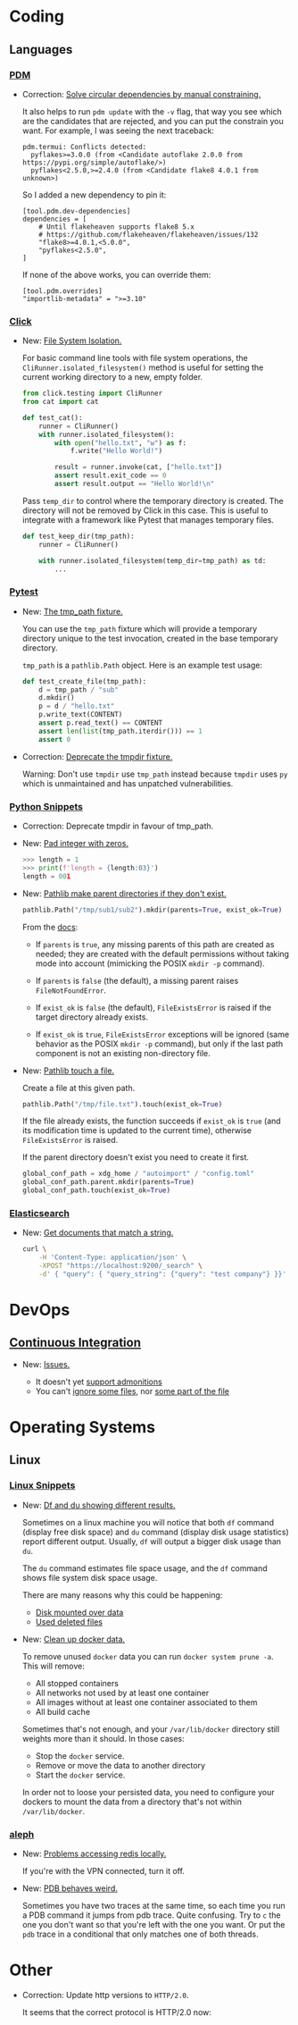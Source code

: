 # Coding

## Languages

### [PDM](pdm.md)

* Correction: [Solve circular dependencies by manual constraining.](pdm.md#solve-circular-dependencies)

    It also helps to run `pdm update` with the `-v` flag, that way you see which are
    the candidates that are rejected, and you can put the constrain you want. For
    example, I was seeing the next traceback:
    
    ```
    pdm.termui: Conflicts detected:
      pyflakes>=3.0.0 (from <Candidate autoflake 2.0.0 from https://pypi.org/simple/autoflake/>)
      pyflakes<2.5.0,>=2.4.0 (from <Candidate flake8 4.0.1 from unknown>)
    ```
    
    So I added a new dependency to pin it:
    
    ```
    [tool.pdm.dev-dependencies]
    dependencies = [
        # Until flakeheaven supports flake8 5.x
        # https://github.com/flakeheaven/flakeheaven/issues/132
        "flake8>=4.0.1,<5.0.0",
        "pyflakes<2.5.0",
    ]
    ```
    
    If none of the above works, you can override them:
    
    ```
    [tool.pdm.overrides]
    "importlib-metadata" = ">=3.10"
    ```
    

### [Click](click.md)

* New: [File System Isolation.](click.md#file-system-isolation)

    For basic command line tools with file system operations, the
    `CliRunner.isolated_filesystem()` method is useful for setting the current
    working directory to a new, empty folder.
    
    ```python
    from click.testing import CliRunner
    from cat import cat
    
    def test_cat():
        runner = CliRunner()
        with runner.isolated_filesystem():
            with open("hello.txt", "w") as f:
                f.write("Hello World!")
    
            result = runner.invoke(cat, ["hello.txt"])
            assert result.exit_code == 0
            assert result.output == "Hello World!\n"
    ```
    
    Pass `temp_dir` to control where the temporary directory is created. The
    directory will not be removed by Click in this case. This is useful to integrate
    with a framework like Pytest that manages temporary files.
    
    ```python
    def test_keep_dir(tmp_path):
        runner = CliRunner()
    
        with runner.isolated_filesystem(temp_dir=tmp_path) as td:
            ...
    ```

### [Pytest](pytest.md)

* New: [The tmp_path fixture.](pytest.md#the-tmp_path-fixture)

    You can use the `tmp_path` fixture which will provide a temporary directory
    unique to the test invocation, created in the base temporary directory.
    
    `tmp_path` is a `pathlib.Path` object. Here is an example test usage:
    
    ```python
    def test_create_file(tmp_path):
        d = tmp_path / "sub"
        d.mkdir()
        p = d / "hello.txt"
        p.write_text(CONTENT)
        assert p.read_text() == CONTENT
        assert len(list(tmp_path.iterdir())) == 1
        assert 0
    ```

* Correction: [Deprecate the tmpdir fixture.](pytest.md#the-tmpdir-fixture)

    Warning: Don't use `tmpdir` use `tmp_path` instead because `tmpdir` uses `py`
    which is unmaintained and has unpatched vulnerabilities.

### [Python Snippets](python_snippets.md)

* Correction: Deprecate tmpdir in favour of tmp_path.
* New: [Pad integer with zeros.](python_snippets.md#pad-integer-with-zeros)

    ```python
    >>> length = 1
    >>> print(f'length = {length:03}')
    length = 001
    ```

* New: [Pathlib make parent directories if they don't exist.](python_snippets.md#pathlib-make-parent-directories-if-they-don't-exist)

    ```python
    pathlib.Path("/tmp/sub1/sub2").mkdir(parents=True, exist_ok=True)
    ```
    
    From the
    [docs](https://docs.python.org/3/library/pathlib.html#pathlib.Path.mkdir):
    
    - If `parents` is `true`, any missing parents of this path are created as
      needed; they are created with the default permissions without taking mode into
      account (mimicking the POSIX `mkdir -p` command).
    
    - If `parents` is `false` (the default), a missing parent raises
      `FileNotFoundError`.
    
    - If `exist_ok` is `false` (the default), `FileExistsError` is raised if the
      target directory already exists.
    
    - If `exist_ok` is `true`, `FileExistsError` exceptions will be ignored (same
      behavior as the POSIX `mkdir -p` command), but only if the last path component
      is not an existing non-directory file.

* New: [Pathlib touch a file.](python_snippets.md#pathlib-touch-a-file)

    Create a file at this given path.
    
    ```python
    pathlib.Path("/tmp/file.txt").touch(exist_ok=True)
    ```
    
    If the file already exists, the function succeeds if `exist_ok` is `true` (and
    its modification time is updated to the current time), otherwise
    `FileExistsError` is raised.
    
    If the parent directory doesn't exist you need to create it first.
    
    ```python
    global_conf_path = xdg_home / "autoimport" / "config.toml"
    global_conf_path.parent.mkdir(parents=True)
    global_conf_path.touch(exist_ok=True)
    ```

### [Elasticsearch](elasticsearch.md)

* New: [Get documents that match a string.](elasticsearch.md#get-documents-that-match-a-string)

    ```bash
    curl \
        -H 'Content-Type: application/json' \
        -XPOST "https://localhost:9200/_search" \
        -d' { "query": { "query_string": {"query": "test company"} }}'
    ```

# DevOps

## [Continuous Integration](mdformat.md)

* New: [Issues.](mdformat.md#issues)

    - It doesn't yet
      [support admonitions](https://github.com/executablebooks/mdformat/issues/309)
    - You can't
      [ignore some files](https://github.com/executablebooks/mdformat/issues/359),
      nor
      [some part of the file](https://github.com/executablebooks/mdformat/issues/53)
    

# Operating Systems

## Linux

### [Linux Snippets](linux_snippets.md)

* New: [Df and du showing different results.](linux_snippets.md#df-and-du-showing-different-results)

    Sometimes on a linux machine you will notice that both `df` command (display
    free disk space) and `du` command (display disk usage statistics) report
    different output. Usually, `df` will output a bigger disk usage than `du`.
    
    The `du` command estimates file space usage, and the `df` command shows file
    system disk space usage.
    
    There are many reasons why this could be happening:
    
    * [Disk mounted over data](linux_snippets.md#disk-mounted-over-data)
    * [Used deleted files](linux_snippets.md#used-deleted-files)

* New: [Clean up docker data.](linux_snippets.md#clean-up-docker-data)

    To remove unused `docker` data you can run `docker system prune -a`. This will
    remove:
    
    - All stopped containers
    - All networks not used by at least one container
    - All images without at least one container associated to them
    - All build cache
    
    Sometimes that's not enough, and your `/var/lib/docker` directory still weights
    more than it should. In those cases:
    
    - Stop the `docker` service.
    - Remove or move the data to another directory
    - Start the `docker` service.
    
    In order not to loose your persisted data, you need to configure your dockers to
    mount the data from a directory that's not within `/var/lib/docker`.

### [aleph](aleph.md)

* New: [Problems accessing redis locally.](aleph.md#problems-accessing-redis-locally)

    If you're with the VPN connected, turn it off.

* New: [PDB behaves weird.](aleph.md#pdb-behaves-weird)

    Sometimes you have two traces at the same time, so each time you run a PDB
    command it jumps from pdb trace. Quite confusing. Try to `c` the one you don't
    want so that you're left with the one you want. Or put the `pdb` trace in a
    conditional that only matches one of both threads.

# Other

* Correction: Update http versions to `HTTP/2.0`.

    It seems that the correct protocol is HTTP/2.0 now:
